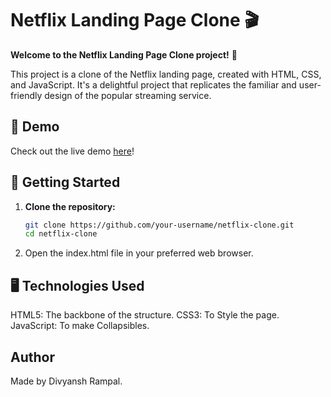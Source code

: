 # Netflix Landing Page Clone 🎬

**Welcome to the Netflix Landing Page Clone project!** 🍿

This project is a clone of the Netflix landing page, created with HTML, CSS, and JavaScript. It's a delightful project that replicates the familiar and user-friendly design of the popular streaming service.

## 🎥 Demo

Check out the live demo [here](https://capable-beignet-522ce9.netlify.app/)!

## 🚀 Getting Started

1. **Clone the repository:**
   ```bash
   git clone https://github.com/your-username/netflix-clone.git
   cd netflix-clone
   
2. Open the index.html file in your preferred web browser.

## 🖥️ Technologies Used

HTML5: The backbone of the structure.
CSS3: To Style the page.
JavaScript: To make Collapsibles.

## Author

Made by Divyansh Rampal. 

